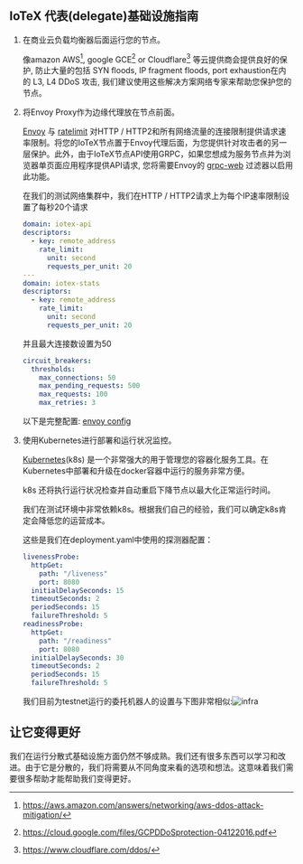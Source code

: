 ## IoTeX 代表(delegate)基础设施指南

1. 在商业云负载均衡器后面运行您的节点。

   像amazon AWS[^1], google GCE[^2] or Cloudflare[^3] 等云提供商会提供良好的保护, 防止大量的包括 SYN floods, IP fragment floods, port exhaustion在内的 L3, L4 DDoS 攻击, 我们建议使用这些解决方案网络专家来帮助您保护您的节点。

2. 将Envoy Proxy作为边缘代理放在节点前面。

   [Envoy](https://www.envoyproxy.io/) 与 [ratelimit](https://github.com/lyft/ratelimit) 对HTTP / HTTP2和所有网络流量的连接限制提供请求速率限制。将您的IoTeX节点置于Envoy代理后面，为您提供针对攻击者的另一层保护。此外，由于IoTeX节点API使用GRPC，如果您想成为服务节点并为浏览器单页面应用程序提供API请求, 您将需要Envoy的 [grpc-web](https://github.com/grpc/grpc-web) 过滤器以启用此功能。

   在我们的测试网络集群中，我们在HTTP / HTTP2请求上为每个IP速率限制设置了每秒20个请求

   ```yaml
   domain: iotex-api
   descriptors:
     - key: remote_address
       rate_limit:
         unit: second
         requests_per_unit: 20
   ---
   domain: iotex-stats
   descriptors:
     - key: remote_address
       rate_limit:
         unit: second
         requests_per_unit: 20
   ```

   并且最大连接数设置为50

   ```yaml
   circuit_breakers:
     thresholds:
       max_connections: 50
       max_pending_requests: 500
       max_requests: 100
       max_retries: 3
   ```

   

   以下是完整配置: [envoy config](https://gist.github.com/yutongp/c61292bf5c9c6e3058df96989365cb0c)

3. 使用Kubernetes进行部署和运行状况监控。

   [Kubernetes](https://kubernetes.io)(k8s) 是一个非常强大的用于管理您的容器化服务工具。在Kubernetes中部署和升级在docker容器中运行的服务非常方便。

   k8s 还将执行运行状况检查并自动重启下降节点以最大化正常运行时间。

   我们在测试环境中非常依赖k8s。根据我们自己的经验，我们可以确定k8s肯定会降低您的运营成本。


   这些是我们在deployment.yaml中使用的探测器配置：
   
   ```yaml
   livenessProbe:
     httpGet:
       path: "/liveness"
       port: 8080
     initialDelaySeconds: 15
     timeoutSeconds: 2
     periodSeconds: 15
     failureThreshold: 5
   readinessProbe:
     httpGet:
       path: "/readiness"
       port: 8080
     initialDelaySeconds: 30
     timeoutSeconds: 2
     periodSeconds: 15
     failureThreshold: 5
   ```

   我们目前为testnet运行的委托机器人的设置与下图非常相似:![infra](https://github.com/iotexproject/iotex-testnet/blob/master/infra.png?raw=true)

## 让它变得更好
   我们在运行分散式基础设施方面仍然不够成熟。我们还有很多东西可以学习和改进。由于它是分散的，我们将需要从不同角度来看的选项和想法。这意味着我们需要很多帮助才能帮助我们变得更好。


[^1]: https://aws.amazon.com/answers/networking/aws-ddos-attack-mitigation/
[^2]: https://cloud.google.com/files/GCPDDoSprotection-04122016.pdf
[^3]: https://www.cloudflare.com/ddos/
